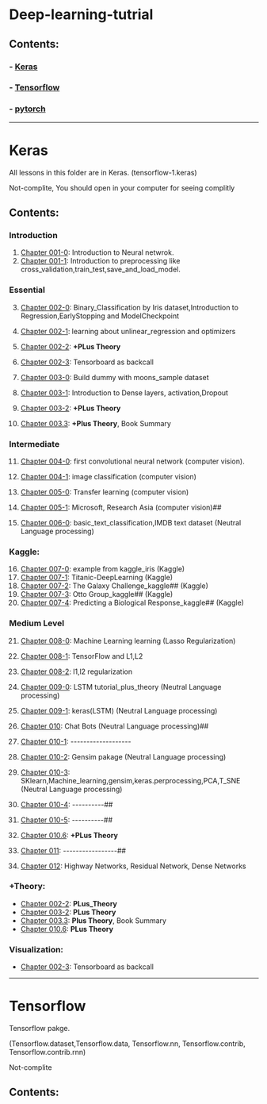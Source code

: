 # Deep-learning-tutrial
## Contents:

### - [Keras](https://github.com/farhadsh1992/Deep-learning-tutrial/tree/master/Keras)
### - [Tensorflow]()
### - [pytorch]()


<hr>

# Keras

All lessons in this folder are in Keras. (tensorflow-1.keras)

Not-complite, You should open in your computer for seeing complitly 

## Contents:

### Introduction
1. [Chapter 001-0](): Introduction to Neural netwrok.
2. [Chapter 001-1](https://bitbucket.org/farhadsh1992/deep_learning_tutrial/src/master/keras/Chapter%20001.1-%20keras%20(cross_validation%2Ctrain_test%2Csave_and_load_model).ipynb): Introduction to preprocessing like cross_validation,train_test,save_and_load_model.

### Essential
3. [Chapter 002-0](): Binary_Classification by Iris dataset,Introduction to Regression,EarlyStopping and ModelCheckpoint
4. [Chapter 002-1](): learning about unlinear_regression and optimizers
5. [Chapter 002-2](): **+PLus Theory**
6. [Chapter 002-3](): Tensorboard as backcall

7. [Chapter 003-0](): Build dummy with moons_sample dataset
8. [Chapter 003-1](): Introduction to Dense layers, activation,Dropout
9. [Chapter 003-2](): **+PLus Theory**
10. [Chapter 003.3](): **+Plus Theory**, Book Summary

### Intermediate
11. [Chapter 004-0](): first convolutional neural network (computer vision).
12. [Chapter 004-1](): image classification (computer vision)
13. [Chapter 005-0](): Transfer learning (computer vision)
14. [Chapter 005-1](): Microsoft, Research Asia (computer vision)##

15. [Chapter 006-0](): basic_text_classification,IMDB text dataset (Neutral Language processing)

### Kaggle:
16. [Chapter 007-0](): example from kaggle_iris (Kaggle)
17. [Chapter 007-1](): Titanic-DeepLearning (Kaggle)
18. [Chapter 007-2](): The Galaxy Challenge_kaggle## (Kaggle)
19. [Chapter 007-3](): Otto Group_kaggle## (Kaggle)
20. [Chapter 007-4](): Predicting a Biological Response_kaggle## (Kaggle)

### Medium Level
21. [Chapter 008-0](): Machine Learning learning (Lasso Regularization)
22. [Chapter 008-1](): TensorFlow and L1,L2
23. [Chapter 008-2](): l1,l2 regularization

24. [Chapter 009-0](): LSTM tutorial_plus_theory (Neutral Language processing)
25. [Chapter 009-1](): keras(LSTM) (Neutral Language processing)

26. [Chapter 010](): Chat Bots (Neutral Language processing)##
27. [Chapter 010-1](): -------------------

28. [Chapter 010-2](): Gensim pakage (Neutral Language processing)
29. [Chapter 010-3](): SKlearn,Machine_learning,gensim,keras.perprocessing,PCA,T_SNE (Neutral Language processing)
30. [Chapter 010-4](): ----------##
31. [Chapter 010-5](): ----------##
32. [Chapter 010.6](): **+PLus Theory**

34. [Chapter 011](): -----------------##
34. [Chapter 012](): Highway Networks, Residual Network, Dense Networks 

### +Theory:
- [Chapter 002-2](): **PLus_Theory**
- [Chapter 003-2](): **PLus Theory**
- [Chapter 003.3](): **Plus Theory**, Book Summary
- [Chapter 010.6](): **PLus Theory**
### Visualization:
- [Chapter 002-3](): Tensorboard as backcall

<hr>

# Tensorflow

Tensorflow pakge. 

(Tensorflow.dataset,Tensorflow.data, Tensorflow.nn, Tensorflow.contrib, Tensorflow.contrib.rnn)

Not-complite

## Contents:
